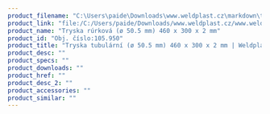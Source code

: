 ```yaml
---
product_filename: "C:\Users\paide\Downloads\www.weldplast.cz\markdown\tryska-tubularni-o-505-mm-460-x-300-x-2-mm.md"
product_link: "file:/C:/Users/paide/Downloads/www.weldplast.cz/www.weldplast.cz/sk/tryska-tubularni-o-505-mm-460-x-300-x-2-mm"
product_name: "Tryska rúrková (ø 50.5 mm) 460 x 300 x 2 mm"
product_id: "Obj. číslo:105.950"
product_title: "Tryska tubulární (ø 50.5 mm) 460 x 300 x 2 mm | Weldplast"
product_desc: ""
product_specs: ""
product_downloads: ""
product_href: ""
product_desc_2: ""
product_accessories: ""
product_similar: ""
---
```


